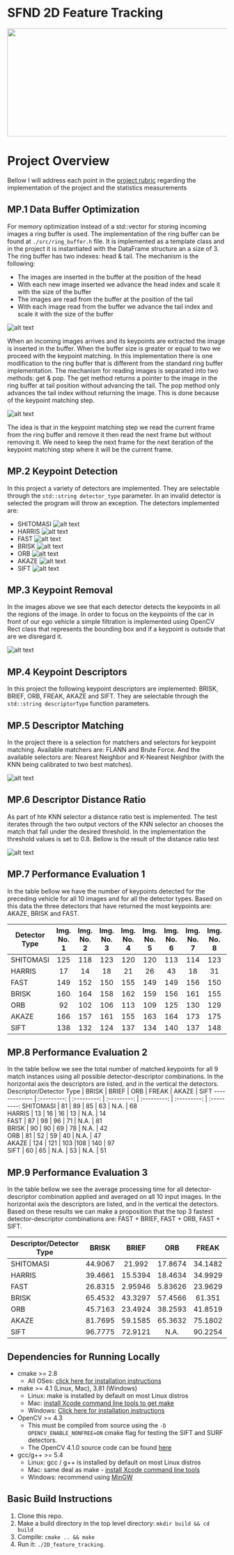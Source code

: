 # SFND 2D Feature Tracking

<img src="images/akaze.gif" width="820" height="248" />

[//]: # (Image References)

[image1]: ./images/readme_images/ring_buffer.png "Ring Buffer"
[image2]: ./images/readme_images/get_pop.png "Get & Pop"
[image3]: ./images/readme_images/akaze.png "Akaze"
[image4]: ./images/readme_images/Brisk.png "Brisk"
[image5]: ./images/readme_images/Fast.png "Fast"
[image6]: ./images/readme_images/Harris.png "Harris"
[image7]: ./images/readme_images/orb.png "ORB"
[image8]: ./images/readme_images/ShiTomasi.png "ShiTomasi"
[image9]: ./images/readme_images/sift.png "Sift"
[image10]: ./images/readme_images/ORB_AND_ORB.png "ORB and ORB"
[image11]: ./images/readme_images/focus_on_car.png "Focus on car"
[image12]: ./images/readme_images/distanceratio.png "Distance Ration"
[image13]: ./images/readme_images/AKAZE_AND_AKAZE.png "AKAZE and AKAZE"


# Project Overview
Bellow I will address each point in the [project rubric](https://review.udacity.com/#!/rubrics/2549/view) regarding the implementation of the project and the statistics measurements

## MP.1 Data Buffer Optimization
For memory optimization instead of a std::vector for storing incoming images a ring buffer is used. The implementation of the ring buffer can be found at `./src/ring_buffer.h` file. It is implemented as a template class and in the project it is instantiated with the DataFrame structure an a size of 3. The ring buffer has two indexes: head & tail. The mechanism is the following: 

- The images are inserted in the buffer at the position of the head 
- With each new image inserted we advance the head index and scale it with the size of the buffer
- The images are read from the buffer at the position of the tail 
- With each image read from the buffer we advance the tail index and scale it with the size of the buffer

![alt text][image1]

When an incoming images arrives and its keypoints are extracted the image is inserted in the buffer. When the buffer size is greater or equal to two we proceed with the keypoint matching. In this implementation there is one modification to the ring buffer that is different from the standard ring buffer implementation. The mechanism for reading images is separated into two methods: get & pop. The get method returns a pointer to the image in the ring buffer at tail position without advancing the tail. The pop method only advances the tail index without returning the image. This is done because of the keypoint matching step.  

![alt text][image2]

The idea is that in the keypoint matching step we read the current frame from the ring buffer and remove it then read the next frame but without removing it. We need to keep the next frame for the next iteration of the keypoint matching step where it will be the current frame. 

## MP.2 Keypoint Detection
In this project a variety of detectors are implemented. They are selectable through the `std::string detector_type` parameter. In an invalid detector is selected the program will throw an exception. The detectors implemented are:  
- SHITOMASI
![alt text][image8]
- HARRIS
![alt text][image6]
- FAST
![alt text][image5]
- BRISK
![alt text][image4]
- ORB
![alt text][image7]
- AKAZE
![alt text][image3]
- SIFT
![alt text][image9]

## MP.3 Keypoint Removal
In the images above we see that each detector detects the keypoints in all the regions of the image. In order to focus on the keypoints of the car in front of our ego vehicle a simple filtration is implemented using OpenCV Rect class that represents the bounding box and if a keypoint is outside that are we disregard it. 

![alt text][image11]

## MP.4 Keypoint Descriptors
In this project the following keypoint descriptors are implemented: BRISK, BRIEF, ORB, FREAK, AKAZE and SIFT. They are selectable through the `std::string descriptorType` function parameters.

## MP.5 Descriptor Matching
In the project there is a selection for matchers and selectors for keypoint matching. Available matchers are: FLANN and Brute Force. And the available selectors are: Nearest Neighbor and K-Nearest Neighbor (with the KNN being calibrated to two best matches).

![alt text][image10]
## MP.6 Descriptor Distance Ratio
As part of hte KNN selector a distance ratio test is implemented. The test iterates through the two output vectors of the KNN selector an chooses the match that fall under the desired threshold. In the implementation the threshold values is set to 0.8. Bellow is the result of the distance ratio test

![alt text][image13]
## MP.7 Performance Evaluation 1
In the table bellow we have the number of keypoints detected for the preceding vehicle for all 10 images and for all the detector types. Based on this data the three detectors that have returned the most keypoints are: AKAZE, BRISK and FAST.

Detector Type  |  Img. No. 1 |  Img. No. 2 |  Img. No. 3 |  Img. No. 4 |  Img. No. 5 |  Img. No. 6 |  Img. No. 7 |  Img. No. 8 |  Img. No. 9 |  Img. No. 10
-------------  | :---------: | :---------: | :---------: | :---------: | :---------: | :---------: | :---------: | :---------: | :---------: | :---------:
SHITOMASI      | 125         | 118         | 123         | 120         | 120         | 113         | 114         | 123         | 111         | 111
HARRIS         | 17          | 14          | 18          | 21          | 26          | 43          | 18          | 31          | 26          | 34
FAST           | 149         | 152         | 150         | 155         | 149         | 149         | 156         | 150         | 138         | 143
BRISK          | 160         | 164         | 158         | 162         | 159         | 156         | 161         | 155         | 160         | 142
ORB            | 92          | 102         | 106         | 113         | 109         | 125         | 130         | 129         | 127         | 128
AKAZE          | 166         | 157         | 161         | 155         | 163         | 164         | 173         | 175         | 177         | 179
SIFT           | 138         | 132         | 124         | 137         | 134         | 140         | 137         | 148         | 159         | 137

## MP.8 Performance Evaluation 2
In the table bellow we see the total number of matched keypoints for all 9 match instances using all possible detector-descriptor combinations. In the horizontal axis the descriptors are listed, and in the vertical the detectors.  
Descriptor/Detector Type  |     BRISK   |     BRIEF   |      ORB    |     FREAK   |     AKAZE   |  SIFT 
-------------             | :---------: | :---------: | :---------: | :---------: | :---------: | :---------: 
SHITOMASI                 | 81          | 89          | 85          | 63          | N.A.        | 68         
HARRIS                    | 13          | 16          | 16          | 13          | N.A.        | 14          
FAST                      | 87          | 98          | 96          | 71          | N.A.        | 81         
BRISK                     | 90          | 90          | 69          | 78          | N.A.        | 42         
ORB                       | 81          | 52          | 59          | 40          | N.A.        | 47         
AKAZE                     | 124         | 121         | 103         |108          | 140         | 97         
SIFT                      | 60          |  65         | N.A.        | 53          | N.A.        | 51         

## MP.9 Performance Evaluation 3
In the table bellow we see the average processing time for all detector-descriptor combination applied and averaged on all 10 input images. In the horizontal axis the descriptors are listed, and in the vertical the detectors. Based on these results we can make a proposition that the top 3 fastest detector-descriptor combinations are: FAST + BRIEF, FAST + ORB, FAST + SIFT. 

Descriptor/Detector Type  |     BRISK   |     BRIEF   |      ORB    |     FREAK   |     AKAZE   |  SIFT 
-------------             | :---------: | :---------: | :---------: | :---------: | :---------: | :---------: 
SHITOMASI                 | 44.9067     | 21.992      | 17.8674     | 34.1482     | N.A.        | 21.7399         
HARRIS                    | 39.4661     | 15.5394     | 18.4634     | 34.9929     | N.A.        | 21.5843         
FAST                      | 26.8315     | 2.95946     | 5.83626     | 23.9629     | N.A.        | 14.1271         
BRISK                     | 65.4532     | 43.3297     | 57.4566     | 61.351      | N.A.        | 62.7616         
ORB                       | 45.7163     | 23.4924     | 38.2593     | 41.8519     | N.A.        | 52.4007        
AKAZE                     | 81.7695     | 59.1585     | 65.3632     | 75.1802     | 96.4652     | 67.0839         
SIFT                      | 96.7775     | 72.9121     | N.A.        | 90.2254     | N.A.        | 117.035      
## Dependencies for Running Locally
* cmake >= 2.8
  * All OSes: [click here for installation instructions](https://cmake.org/install/)
* make >= 4.1 (Linux, Mac), 3.81 (Windows)
  * Linux: make is installed by default on most Linux distros
  * Mac: [install Xcode command line tools to get make](https://developer.apple.com/xcode/features/)
  * Windows: [Click here for installation instructions](http://gnuwin32.sourceforge.net/packages/make.htm)
* OpenCV >= 4.3
  * This must be compiled from source using the `-D OPENCV_ENABLE_NONFREE=ON` cmake flag for testing the SIFT and SURF detectors.
  * The OpenCV 4.1.0 source code can be found [here](https://github.com/opencv/opencv/tree/4.1.0)
* gcc/g++ >= 5.4
  * Linux: gcc / g++ is installed by default on most Linux distros
  * Mac: same deal as make - [install Xcode command line tools](https://developer.apple.com/xcode/features/)
  * Windows: recommend using [MinGW](http://www.mingw.org/)

## Basic Build Instructions

1. Clone this repo.
2. Make a build directory in the top level directory: `mkdir build && cd build`
3. Compile: `cmake .. && make`
4. Run it: `./2D_feature_tracking`.
